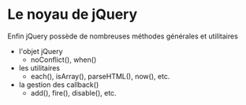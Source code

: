 # Le noyau de jQuery

Enfin jQuery possède de nombreuses méthodes générales et utilitaires

* l'objet jQuery
  * noConflict(), when()
* les utilitaires
  * each(), isArray(), parseHTML(), now(), etc.
* la gestion des callback()
  * add(), fire(), disable(), etc.
